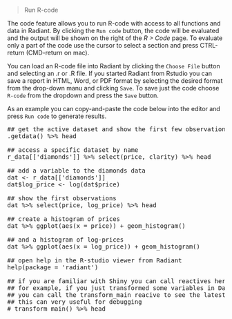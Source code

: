> Run R-code

The code feature allows you to run R-code with access to all functions and data in Radiant. By clicking the `Run code` button, the code will be evaluated and the output will be shown on the right of the _R > Code_ page. To evaluate only a part of the code use the cursor to select a section and press CTRL-return (CMD-return on mac).

You can load an R-code file into Radiant by clicking the `Choose File` button and selecting an .r or .R file. If you started Radiant from Rstudio you can save a report in HTML, Word, or PDF format by selecting the desired format from the drop-down manu and clicking `Save`. To save just the code choose `R-code` from the dropdown and press the `Save` button.

As an example you can copy-and-paste the code below into the editor and press `Run code` to generate results.

<pre>## get the active dataset and show the first few observations
.getdata() %>% head

## access a specific dataset by name
r_data[['diamonds']] %>% select(price, clarity) %>% head

## add a variable to the diamonds data
dat <- r_data[['diamonds']]
dat$log_price <- log(dat$price)

## show the first observations
dat %>% select(price, log_price) %>% head

## create a histogram of prices
dat %>% ggplot(aes(x = price)) + geom_histogram()

## and a histogram of log-prices
dat %>% ggplot(aes(x = log_price)) + geom_histogram()

## open help in the R-studio viewer from Radiant
help(package = 'radiant')

## if you are familiar with Shiny you can call reactives here
## for example, if you just transformed some variables in Data > Transform
## you can call the transform_main reacive to see the latest result
## this can very useful for debugging
# transform_main() %>% head
</pre>
